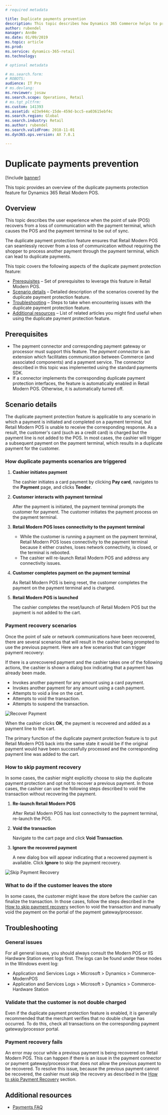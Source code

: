 ```yaml
---
# required metadata

title: Duplicate payments prevention
description: This topic describes how Dynamics 365 Commerce helps to prevent duplicate payments in the Modern POS.
author: rubendel
manager: AnnBe
ms.date: 01/09/2019
ms.topic: article
ms.prod: 
ms.service: dynamics-365-retail
ms.technology: 

# optional metadata

# ms.search.form: 
# ROBOTS: 
audience: IT Pro
# ms.devlang: 
ms.reviewer: josaw
ms.search.scope: Operations, Retail
# ms.tgt_pltfrm: 
ms.custom: 141393
ms.assetid: e23e944c-15de-459d-bcc5-ea03615ebf4c
ms.search.region: Global
ms.search.industry: Retail
ms.author: rubendel
ms.search.validFrom: 2018-11-01
ms.dyn365.ops.version: AX 7.0.1

---
```


# Duplicate payments prevention

[!include [banner](includes/banner.md)]

This topic provides an overview of the duplicate payments protection feature for Dynamics 365 Retail Modern POS.

## Overview

This topic describes the user experience when the point of sale (POS) recovers from a loss of communication with the payment terminal, which causes the POS and the payment terminal to be out of sync.

The duplicate payment protection feature ensures that Retail Modern POS can seamlessly recover from a loss of communication without requiring the shopper to process another payment through the payment terminal, which can lead to duplicate payments.

This topic covers the following aspects of the duplicate payment protection feature:

- [Prerequisites](#prerequisites) – Set of prerequisites to leverage this feature in Retail Modern POS.
- [Scenario details](#scenario-details) – Detailed description of the scenarios covered by the duplicate payment protection feature.
- [Troubleshooting](#troubleshooting) – Steps to take when encountering issues with the duplicate payment protection feature.
- [Additional resources](#additional-resources) – List of related articles you might find useful when using the duplicate payment protection feature.

## Prerequisites

- The payment connector and corresponding payment gateway or processor must support this feature. The *payment connector* is an extension which facilitates communication between Commerce (and associated components) and a payment service. The connector described in this topic was implemented using the standard payments SDK.
- If a connector implements the corresponding duplicate payment protection interfaces, the feature is automatically enabled in Retail Modern POS. Otherwise, it is automatically turned off.

<!---
The [Implement Duplicate Payment Protection](TODO) article describes in detail how to implement support for the duplicate payment protection feature for a given payment connector.
The [Dynamics 365 Payment Connector for Adyen](TODO) has built in support for the duplicate payment protection feature.
-->

## Scenario details

The duplicate payment protection feature is applicable to any scenario in which a payment is initiated and completed on a payment terminal, but Retail Modern POS is unable to receive the corresponding response. As a result, the customer's card (such as a credit card) is charged but the payment line is not added to the POS. In most cases, the cashier will trigger a subsequent payment on the payment terminal, which results in a duplicate payment for the customer.

### How duplicate payments scenarios are triggered

1. **Cashier initiates payment**

    The cashier initiates a card payment by clicking **Pay card**, navigates to the **Payment** page, and clicks **Tender**.

2. **Customer interacts with payment terminal**

    After the payment is initiated, the payment terminal prompts the customer for payment. The customer initiates the payment process on the payment terminal. 

3. **Retail Modern POS loses connectivity to the payment terminal**

    - While the customer is running a payment on the payment terminal, Retail Modern POS loses connectivity to the payment terminal because it either crashes, loses network connectivity, is closed, or the terminal is rebooted.
    - The cashier will re-launch Retail Modern POS and address any connectivity issues.

4. **Customer completes payment on the payment terminal**

    As Retail Modern POS is being reset, the customer completes the payment on the payment terminal and is charged.

5. **Retail Modern POS is launched**

    The cashier completes the reset/launch of Retail Modern POS but the payment is not added to the cart.

### Payment recovery scenarios

Once the point of sale or network communications have been recovered, there are several scenarios that will result in the cashier being prompted to use the previous payment. Here are a few scenarios that can trigger payment recovery:

If there is a unrecovered payment and the cashier takes one of the following actions, the cashier is shown a dialog box indicating that a payment has already been made.

- Invokes another payment for any amount using a card payment.
- Invokes another payment for any amount using a cash payment.
- Attempts to void a line on the cart.
- Attempts to void the transaction.
- Attempts to suspend the transaction.

![Recover Payment](media/Payments/Duplicate-Payment-Protection/Recover-Payment.png)

When the cashier clicks **OK**, the payment is recovered and added as a payment line to the cart.

The primary function of the duplicate payment protection feature is to put Retail Modern POS back into the same state it would be if the original payment would have been successfully processed and the corresponding payment line was added to the cart.

### How to skip payment recovery

In some cases, the cashier might explicitly choose to skip the duplicate payment protection and opt not to recover a previous payment. In those cases, the cashier can use the following steps described to void the transaction without recovering the payment.

1. **Re-launch Retail Modern POS**

    After Retail Modern POS has lost connectivity to the payment terminal, re-launch the POS.

2. **Void the transaction**

    Navigate to the cart page and click **Void Transaction**.

3. **Ignore the recovered payment**

    A new dialog box will appear indicating that a recovered payment is available. Click **Ignore** to skip the payment recovery.

![Skip Payment Recovery](media/Payments/Duplicate-Payment-Protection/Void-Transaction.png)

### What to do if the customer leaves the store

In some cases, the customer might leave the store before the cashier can finalize the transaction. In those cases, follow the steps described in the [How to skip payment recovery](#how-to-skip-payment-recovery) section to void the transaction and manually void the payment on the portal of the payment gateway/processor.

## Troubleshooting

### General issues

For all general issues, you should always consult the Modern POS or IIS Hardware Station event logs first. The logs can be found under these nodes in the Windows event log:

- Application and Services Logs \> Microsoft \> Dynamics \> Commerce-ModernPOS
- Application and Services Logs \> Microsoft \> Dynamics \> Commerce-Hardware Station

### Validate that the customer is not double charged

Even if the duplicate payment protection feature is enabled, it is generally recommended that the merchant verifies that no double charge has occurred. To do this, check all transactions on the corresponding payment gateway/processor portal.

### Payment recovery fails

An error may occur while a previous payment is being recovered on Retail Modern POS. This can happen if there is an issue in the payment connector or payment gateway/processor that does not allow the previous payment to be recovered. To resolve this issue, because the previous payment cannot be recovered, the cashier must skip the recovery as described in the [How to skip Payment Recovery](#how-to-skip-payment-recovery) section.

## Additional resources

- [Payments FAQ](https://docs.microsoft.com/dynamics365/unified-operations/retail/dev-itpro/payments-retail)
